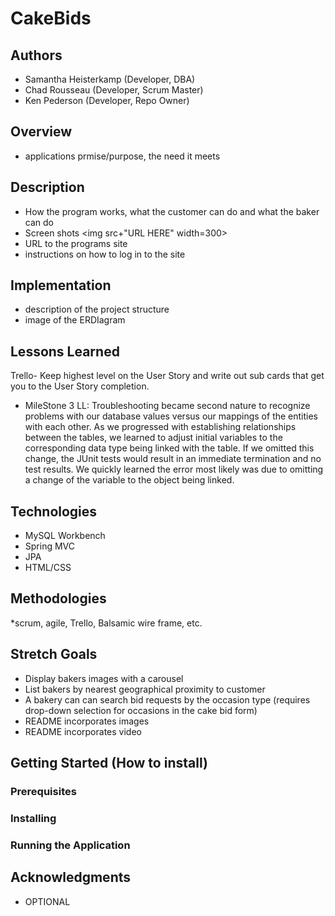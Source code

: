 # CakeBids

## Authors
* Samantha Heisterkamp (Developer, DBA)
* Chad Rousseau (Developer, Scrum Master)
* Ken Pederson (Developer, Repo Owner)

## Overview
* applications prmise/purpose, the need it meets

## Description
* How the program works, what the customer can do and what the baker can do
* Screen shots <img src+"URL HERE" width=300>
* URL to the programs site
* instructions on how to log in to the site


## Implementation

* description of the project structure
* image of the ERDIagram

## Lessons Learned

Trello- Keep highest level on the User Story and write out sub cards that get you to the User Story completion.

* MileStone 3 LL: Troubleshooting became second nature to recognize problems with our database values versus our mappings of the entities with each other. As we progressed with establishing relationships between the tables,  we learned to adjust initial variables to the corresponding data type being linked with the table. If we omitted this change, the JUnit tests would result in an immediate termination and no test results. We quickly learned the error most likely was due to omitting a change of the variable to the object being linked.  

## Technologies 

* MySQL Workbench
* Spring MVC
* JPA 
* HTML/CSS


## Methodologies

*scrum, agile, Trello, Balsamic wire frame, etc. 

## Stretch Goals

* Display bakers images with a carousel
* List bakers by nearest geographical proximity to customer 
* A bakery can can search bid requests by the occasion type (requires drop-down selection for occasions in the cake bid form)
* README incorporates images
* README incorporates video


## Getting Started (How to install)

### Prerequisites

### Installing

### Running the Application

## Acknowledgments
* OPTIONAL